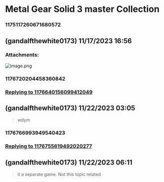 # Metal Gear Solid 3 master Collection
### 1175117260671680572
##  (gandalfthewhite0173) 11/17/2023 16:56 

> 
### Attachments: 
![image.png](https://yuzudiscordbackup.s3.us-west-2.amazonaws.com/files-media/1175117260671680572_image.png)

### 1176720204458360842
### [Replying to 1176640156099412049](#1176640156099412049)
##  (gandalfthewhite0173) 11/22/2023 03:05 

> wdym

### 1176766993949540423
### [Replying to 1176755619492020277](#1176755619492020277)
##  (gandalfthewhite0173) 11/22/2023 06:11 

> it a separate game. Not this topic related

